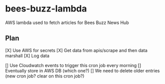 # bees-buzz-lambda

AWS lambda used to fetch articles for Bees Buzz News Hub

## Plan

[X] Use AWS for secrets
[X] Get data from apis/scrape and then data marshall
[X] Log data

[] Use Cloudwatch events to trigger this cron job every morning
[] Eventually store in AWS DB (which one?)
[] We need to delete older entries (new cron job? clear on this cron job?)
